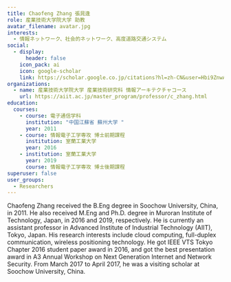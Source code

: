 ```yaml
---
title: Chaofeng Zhang 張晁逢
role: 産業技術大学院大学 助教
avatar_filename: avatar.jpg
interests:
  - 情報ネットワーク、社会的ネットワーク、高度道路交通システム
social:
  - display:
      header: false
    icon_pack: ai
    icon: google-scholar
    link: https://scholar.google.co.jp/citations?hl=zh-CN&user=Hbi9ZnwAAAAJ
organizations:
  - name: 産業技術大学院大学 産業技術研究科 情報アーキテクチャコース
    url: https://aiit.ac.jp/master_program/professor/c_zhang.html
education:
  courses:
    - course: 電子通信学科
      institution: "中国江蘇省 蘇州大学 "
      year: 2011
    - course: 情報電子工学専攻 博士前期課程
      institution: 室蘭工業大学
      year: 2016
    - institution: 室蘭工業大学
      year: 2019
      course: 情報電子工学専攻 博士後期課程
superuser: false
user_groups:
  - Researchers
---
```

Chaofeng Zhang received the B.Eng degree in Soochow University, China, in 2011. He also received M.Eng and Ph.D. degree in Muroran Institute of Technology, Japan, in 2016 and 2019, respectively. He is currently an assistant professor in Advanced Institute of Industrial Technology (AIIT), Tokyo, Japan. His research interests include cloud computing, full-duplex communication, wireless positioning technology. He got IEEE VTS Tokyo Chapter 2016 student paper award in 2016, and got the best presentation award in A3 Annual Workshop on Next Generation Internet and Network Security. From March 2017 to April 2017, he was a visiting scholar at Soochow University, China.